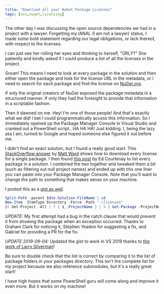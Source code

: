 ```yaml
---
title: "Download all your NuGet Package Licenses"
tags: [oss,nuget,licensing]
---
```


The other day I was discussing the open source dependencies we had in a project with a lawyer. Forgetting my IANAL (I am not a lawyer) status, I made some bold statement regarding our legal obligations, or lack thereof, with respect to the licenses.

I can just see her rolling her eyes and thinking to herself, "ORLY?" She patiently and kindly asked if I could produce a list of all the licenses in the project.

_Groan!_ This means I need to look at every package in the solution and then either open the package and look for the license URL in the metadata, or I need to search for each package and find the license on [NuGet.org](https://nuget.org/).

If only the original creators of NuGet exposed the package metadata in a structured manner. If only they had the foresight to provide that information in a scriptable fashion.

Then it dawned on me. Hey! I'm one of those people! And that's exactly what we did! I bet I could programmatically access this information. So I immediately opened up the Package Manager Console in Visual Studio and cranked out a PowerShell script...HA HA HA! Just kidding. I, being the lazy ass I am, turned to Google and hoped someone else figured it out before me.

I didn't find an exact solution, but I found a really good start. This [StackOverflow answer](http://stackoverflow.com/a/10055564/598) by [Matt Ward](http://lastexitcode.com/) shows how to download every license for a single package. I then found [this post](http://www.edcourtenay.co.uk/musings-of-an-idiot/list-referenced-nuget-packages-from-the-package-manager-console) by Ed Courtenay to list every package in a solution. I combined the two together and tweaked them a bit (such as filtering out null project names) and ended up with this one liner you can paste into your Package Manager Console. Note that you'll want to change the path to something that makes sense on your machine.

I posted this as a [gist as well](https://gist.github.com/Haacked/31c645b2ca315ebf1a1f).

```powershell
Split-Path -parent $dte.Solution.FileName | cd
New-Item -ItemType Directory -Force -Path ".\licenses"
@( Get-Project -All | ? { $_.ProjectName } | % { Get-Package -ProjectName $_.ProjectName } ) | Sort -Unique Id | % { $pkg = $_ ; Try { (New-Object System.Net.WebClient).DownloadFile($pkg.LicenseUrl, (Join-Path (pwd) 'licenses\') + $pkg.Id + ".html") } Catch [system.exception] { Write-Host "Could not download license for $($pkg.Id)" } }
```

_UPDATE:_ My first attempt had a bug in the catch clause that would prevent it from showing the package when an exception occurred. Thanks to Graham Clark for noticing it, Stephen Yeadon for suggesting a fix, and Gabriel for providing a PR for the fix.

_UPDATE 2019-09-04:_ Updated the gist to work in VS 2019 thanks to [the work of Larry Silverman](https://gist.github.com/silverl/c945a494702c2469372b8be2ef95d319)!

Be sure to double check that the list is correct by comparing it to the list of package folders in your packages directory. This isn't the complete list for my project because we also reference submodules, but it's a really great start!

I have high hopes that some PowerShell guru will come along and improve it even more. But it works on my machine!
